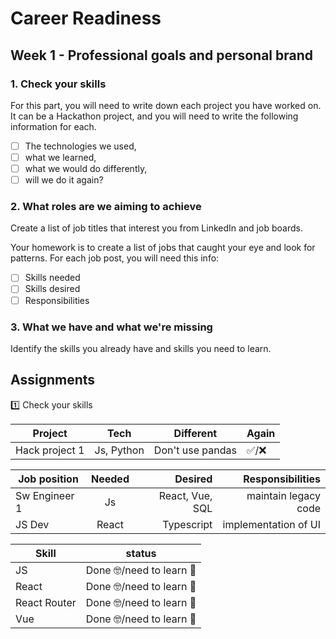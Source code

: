 # Career Readiness

## Week 1 - Professional goals and personal brand

### 1. Check your skills

For this part, you will need to write down each project you have worked on. It can be a Hackathon project, and you will need to write the following information for each.

- [ ] The technologies we used,
- [ ] what we learned,
- [ ] what we would do differently,
- [ ] will we do it again?

### 2. What roles are we aiming to achieve

Create a list of job titles that interest you from LinkedIn and job boards.

Your homework is to create a list of jobs that caught your eye and look for patterns. For each job post, you will need this info:

- [ ] Skills needed
- [ ] Skills desired
- [ ] Responsibilities

### 3. What we have and what we're missing

Identify the skills you already have and skills you need to learn.

## Assignments

1️⃣ Check your skills

| Project |	Tech | Different | Again |
| ------- | ---- | --------- | ----- |
| Hack project 1 |	Js, Python | Don't use pandas |	✅/❌ |

| Job position| Needed| Desired  | Responsibilities |
| ------------- |:-------------:| -----:|-----:|
| Sw Engineer 1  | Js| React, Vue, SQL| maintain legacy code |
| JS Dev  | React|Typescript | implementation of UI |

| Skill  | status |
| ------------- | ------------- |
|JS  | Done 🤓/need to learn 🤔  |
|React  | Done 🤓/need to learn 🤔  |
|React Router  | Done 🤓/need to learn 🤔  |
|Vue  | Done 🤓/need to learn 🤔  |